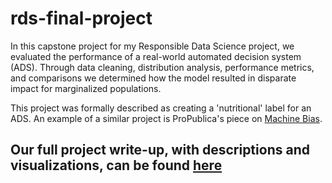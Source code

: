 # rds-final-project
In this capstone project for my Responsible Data Science project, we evaluated the performance of a real-world automated decision system (ADS). Through data cleaning, distribution analysis, performance metrics, and comparisons we determined how the model resulted in disparate impact for marginalized populations.

This project was formally described as creating a 'nutritional' label for an ADS. An example of a similar project is ProPublica's piece on [Machine Bias](https://www.propublica.org/article/machine-bias-risk-assessments-in-criminal-sentencing). 

## Our full project write-up, with descriptions and visualizations, can be found [here](https://drive.google.com/file/d/1GVlLDblEw9kNJnsDPA6UoupriWRhoKS6/view?usp=sharing)
